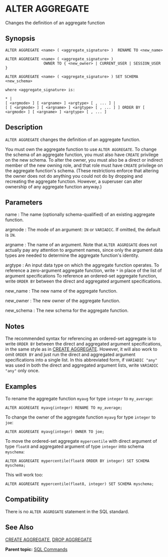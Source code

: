 # ALTER AGGREGATE 

Changes the definition of an aggregate function

## <a id="section2"></a>Synopsis 

``` {#sql_command_synopsis}
ALTER AGGREGATE <name> ( <aggregate_signature> )  RENAME TO <new_name>

ALTER AGGREGATE <name> ( <aggregate_signature> )
                 OWNER TO { <new_owner> | CURRENT_USER | SESSION_USER }

ALTER AGGREGATE <name> ( <aggregate_signature> ) SET SCHEMA <new_schema>

where <aggregate_signature> is:

* |
[ <argmode> ] [ <argname> ] <argtype> [ , ... ] |
[ [ <argmode> ] [ <argname> ] <argtype> [ , ... ] ] ORDER BY [ <argmode> ] [ <argname> ] <argtype> [ , ... ]
```

## <a id="section3"></a>Description 

`ALTER AGGREGATE` changes the definition of an aggregate function.

You must own the aggregate function to use `ALTER AGGREGATE`. To change the schema of an aggregate function, you must also have `CREATE` privilege on the new schema. To alter the owner, you must also be a direct or indirect member of the new owning role, and that role must have `CREATE` privilege on the aggregate function's schema. \(These restrictions enforce that altering the owner does not do anything you could not do by dropping and recreating the aggregate function. However, a superuser can alter ownership of any aggregate function anyway.\)

## <a id="section4"></a>Parameters 

name
:   The name \(optionally schema-qualified\) of an existing aggregate function.

argmode
:   The mode of an argument: `IN` or `VARIADIC`. If omitted, the default is `IN`.

argname
:   The name of an argument. Note that `ALTER AGGREGATE` does not actually pay any attention to argument names, since only the argument data types are needed to determine the aggregate function's identity.

argtype
:   An input data type on which the aggregate function operates. To reference a zero-argument aggregate function, write `*` in place of the list of argument specifications  To reference an ordered-set aggregate function, write `ORDER BY` between the direct and aggregated argument specifications.

new\_name
:   The new name of the aggregate function.

new\_owner
:   The new owner of the aggregate function.

new\_schema
:   The new schema for the aggregate function.

## <a id="notes"></a>Notes 

The recommended syntax for referencing an ordered-set aggregate is to write `ORDER BY` between the direct and aggregated argument specifications, in the same style as in [CREATE AGGREGATE](CREATE_AGGREGATE.html). However, it will also work to omit `ORDER BY` and just run the direct and aggregated argument specifications into a single list. In this abbreviated form, if `VARIADIC "any"` was used in both the direct and aggregated argument lists, write `VARIADIC "any"` only once.

## <a id="section5"></a>Examples 

To rename the aggregate function `myavg` for type `integer` to `my_average`:

```
ALTER AGGREGATE myavg(integer) RENAME TO my_average;
```

To change the owner of the aggregate function `myavg` for type `integer` to `joe`:

```
ALTER AGGREGATE myavg(integer) OWNER TO joe;
```

To move the ordered-set aggregate `mypercentile` with direct argument of type `float8` and aggregated argument of type `integer` into schema `myschema`:

```
ALTER AGGREGATE mypercentile(float8 ORDER BY integer) SET SCHEMA myschema;
```

This will work too:

```
ALTER AGGREGATE mypercentile(float8, integer) SET SCHEMA myschema;
```

## <a id="section6"></a>Compatibility 

There is no `ALTER AGGREGATE` statement in the SQL standard.

## <a id="section7"></a>See Also 

[CREATE AGGREGATE](CREATE_AGGREGATE.html), [DROP AGGREGATE](DROP_AGGREGATE.html)

**Parent topic:** [SQL Commands](../sql_commands/sql_ref.html)

